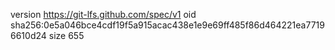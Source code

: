 version https://git-lfs.github.com/spec/v1
oid sha256:0e5a046bce4cdf19f5a915acac438e1e9e69ff485f86d464221ea77196610d24
size 655
